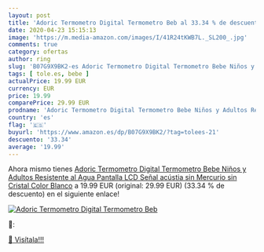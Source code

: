 ```yaml
---
layout: post
title: 'Adoric Termometro Digital Termometro Beb al 33.34 % de descuento'
date: 2020-04-23 15:15:13
image: 'https://m.media-amazon.com/images/I/41R24tKWB7L._SL200_.jpg'
comments: true
category: ofertas
author: ring
slug: 'B07G9X9BK2-es Adoric Termometro Digital Termometro Bebe Niños y Adultos...'
tags: [ tole.es, bebe ]
actualPrice: 19.99 EUR
currency: EUR
price: 19.99
comparePrice: 29.99 EUR
prodname: 'Adoric Termometro Digital Termometro Bebe Niños y Adultos Resistente al Agua  Pantalla LCD Señal acústia  sin Mercurio  sin Cristal  Color Blanco'
country: 'es'
flag: '🇪🇸'
buyurl: 'https://www.amazon.es/dp/B07G9X9BK2/?tag=tolees-21'
descuento: '33.34'
average: '19.99'
---
```


Ahora mismo tienes [Adoric Termometro Digital Termometro Bebe Niños y Adultos Resistente al Agua  Pantalla LCD Señal acústia  sin Mercurio  sin Cristal  Color Blanco](https://www.amazon.es/dp/B07G9X9BK2/?tag=tolees-21) a 19.99 EUR (original: 29.99 EUR) (33.34 %  de descuento) en el siguiente enlace!

[![Adoric Termometro Digital Termometro Beb](https://m.media-amazon.com/images/I/41R24tKWB7L._SL200_.jpg)](https://www.amazon.es/dp/B07G9X9BK2/?tag=tolees-21)

🔎:


[🛒 Visítala!!!](https://www.amazon.es/dp/B07G9X9BK2/?tag=tolees-21)
